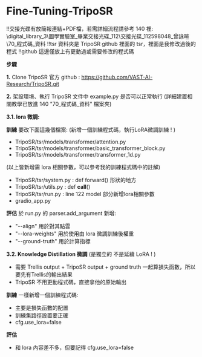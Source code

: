 # Fine-Tuning-TripoSR
‼️交接光碟有放簡報連結+PDF檔，若需詳細流程請參考 140 裡: \digital_library_3\圖學實驗室_畢業交接光碟_112\交接光碟_112598048_曾詠暄\70_程式碼_資料 
‼️tsr 資料夾是 TripoSR github 裡面的 tsr，裡面是我修改過後的程式
‼️github 這邊僅放上有更動過或需要修改的程式碼

**步驟**

**1.** Clone TripoSR 官方 github : https://github.com/VAST-AI-Research/TripoSR.git

**2.** 架設環境、執行 TripoSR 文件中 example.py 是否可以正常執行 (詳細建置相關教學已放進 140 "70_程式碼_資料" 檔案夾)

**3.1. lora 微調:**

**訓練** 要改下面這幾個檔案: (新增一個訓練程式碼，執行LoRA微調訓練 ! )
- TripoSR/tsr/models/transformer/attention.py
- TripoSR/tsr/models/transformer/basic_transformer_block.py
- TripoSR/tsr/models/transformer/transformer_1d.py
  
(以上皆新增需 lora 相關參數，可以參考我的訓練程式碼中的註解)

- TripoSR/tsr/system.py : def forward() 形狀的地方 
- TripoSR/tsr/utils.py : def __call__()
- TripoSR/tsr/run.py : line 122 model 部分新增lora相關參數
- gradio_app.py
  
**評估** 於 run.py 的 parser.add_argument 新增:
- "--align" 用於對其點雲
- "--lora-weights" 用於使用由 lora 微調訓練後權重
- "--ground-truth" 用於計算指標

**3.2. Knowledge Distillation 微調** (是獨立的 不是延續 LoRA ! )

- 需要 Trellis output + TripoSR output + ground truth 一起算損失函數，所以要先有Trellis的輸出結果
- TripoSR 不用更動程式碼，直接拿他的原始輸出

**訓練** 一樣新增一個訓練程式碼:
- 主要是損失函數的配置
- 訓練集路徑設置要正確
- cfg.use_lora=false
  
**評估** 
- 和 lora 內容差不多，但要記得 cfg.use_lora=false
